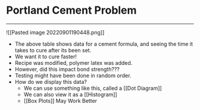 # Portland Cement Problem
---
![[Pasted image 20220901190448.png]]
- The above table shows data for a cement formula, and seeing the time it takes to cure after its been set.
- We want it to cure faster!
- Recipe was modified, polymer latex was added.
- However, did this impact bond strength???
- Testing might have been done in random order. 
- How do we display this data?
	- We can use something like this, called a [[Dot Diagram]]
	- We can also view it as a [[Histogram]]
	- [[Box Plots]] May Work Better